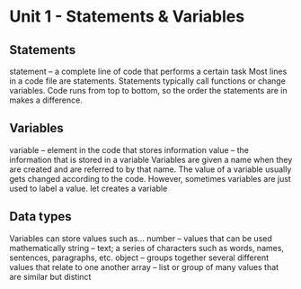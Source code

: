 # Unit 1 - Statements & Variables
## Statements
statement – a complete line of code that performs a certain task
Most lines in a code file are statements.
Statements typically call functions or change variables.
Code runs from top to bottom, so the order the statements are in makes a difference.
## Variables
variable – element in the code that stores information
value – the information that is stored in a variable
Variables are given a name when they are created and are referred to by that name.
The value of a variable usually gets changed according to the code. However, sometimes variables are just used to label a value.
let creates a variable
## Data types
Variables can store values such as…
number – values that can be used mathematically
string – text; a series of characters such as words, names, sentences, paragraphs, etc.
object – groups together several different values that relate to one another
array – list or group of many values that are similar but distinct

